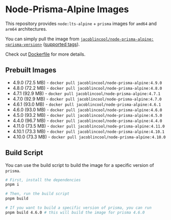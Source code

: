 # Node-Prisma-Alpine Images

This repository provides `node:lts-alpine` + `prisma` images for `amd64` and `arm64` architectures.

You can simply pull the image from [`jacoblincool/node-prisma-alpine:<prisma-version>`](https://hub.docker.com/r/jacoblincool/node-prisma-alpine) ([supported tags](https://hub.docker.com/r/jacoblincool/node-prisma-alpine/tags?ordering=name)).

Check out [Dockerfile](Dockerfile) for more details.

## Prebuilt Images

<!-- TAGS -->
- 4.9.0 (72.5 MB) - `docker pull jacoblincool/node-prisma-alpine:4.9.0`
- 4.8.0 (72.2 MB) - `docker pull jacoblincool/node-prisma-alpine:4.8.0`
- 4.7.1 (92.9 MB) - `docker pull jacoblincool/node-prisma-alpine:4.7.1`
- 4.7.0 (92.9 MB) - `docker pull jacoblincool/node-prisma-alpine:4.7.0`
- 4.6.1 (93.0 MB) - `docker pull jacoblincool/node-prisma-alpine:4.6.1`
- 4.6.0 (93.0 MB) - `docker pull jacoblincool/node-prisma-alpine:4.6.0`
- 4.5.0 (93.2 MB) - `docker pull jacoblincool/node-prisma-alpine:4.5.0`
- 4.4.0 (96.7 MB) - `docker pull jacoblincool/node-prisma-alpine:4.4.0`
- 4.11.0 (73.5 MB) - `docker pull jacoblincool/node-prisma-alpine:4.11.0`
- 4.10.1 (73.3 MB) - `docker pull jacoblincool/node-prisma-alpine:4.10.1`
- 4.10.0 (73.3 MB) - `docker pull jacoblincool/node-prisma-alpine:4.10.0`
<!-- /TAGS -->

## Build Script

You can use the build script to build the image for a specific version of `prisma`.

```sh
# First, install the dependencies
pnpm i

# Then, run the build script
pnpm build

# If you want to build a specific version of prisma, you can run
pnpm build 4.6.0 # this will build the image for prisma 4.6.0
```
